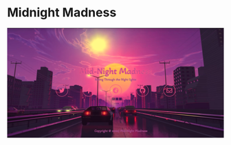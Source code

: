 # Midnight Madness

<a href="https://dstorr.github.io/midnightmadness.github.io/">
  <img src="images/midnight%20madness.png">
</a>
